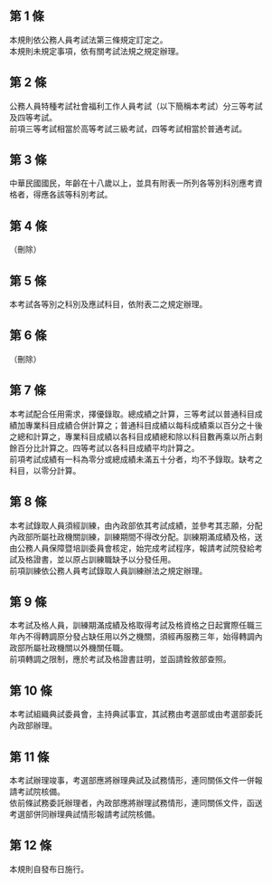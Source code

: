 第 1 條
-------
本規則依公務人員考試法第三條規定訂定之。  
本規則未規定事項，依有關考試法規之規定辦理。

第 2 條
-------
公務人員特種考試社會福利工作人員考試（以下簡稱本考試）分三等考試  
及四等考試。  
前項三等考試相當於高等考試三級考試，四等考試相當於普通考試。

第 3 條
-------
中華民國國民，年齡在十八歲以上，並具有附表一所列各等別科別應考資  
格者，得應各該等科別考試。

第 4 條
-------
（刪除）

第 5 條
-------
本考試各等別之科別及應試科目，依附表二之規定辦理。

第 6 條
-------
（刪除）

第 7 條
-------
本考試配合任用需求，擇優錄取。總成績之計算，三等考試以普通科目成  
績加專業科目成績合併計算之；普通科目成績以每科成績乘以百分之十後  
之總和計算之，專業科目成績以各科目成績總和除以科目數再乘以所占剩  
餘百分比計算之。四等考試以各科目成績平均計算之。  
前項考試成績有一科為零分或總成績未滿五十分者，均不予錄取。缺考之  
科目，以零分計算。

第 8 條
-------
本考試錄取人員須經訓練，由內政部依其考試成績，並參考其志願，分配  
內政部所屬社政機關訓練，訓練期間不得改分配。訓練期滿成績及格，送  
由公務人員保障暨培訓委員會核定，始完成考試程序，報請考試院發給考  
試及格證書，並以原占訓練職缺予以分發任用。  
前項訓練依公務人員考試錄取人員訓練辦法之規定辦理。

第 9 條
-------
本考試及格人員，訓練期滿成績及格取得考試及格資格之日起實際任職三  
年內不得轉調原分發占缺任用以外之機關，須經再服務三年，始得轉調內  
政部所屬社政機關以外機關任職。  
前項轉調之限制，應於考試及格證書註明，並函請銓敘部查照。

第 10 條
--------
本考試組織典試委員會，主持典試事宜，其試務由考選部或由考選部委託  
內政部辦理。

第 11 條
--------
本考試辦理竣事，考選部應將辦理典試及試務情形，連同關係文件一併報  
請考試院核備。  
依前條試務委託辦理者，內政部應將辦理試務情形，連同關係文件，函送  
考選部併同辦理典試情形報請考試院核備。

第 12 條
--------
本規則自發布日施行。


